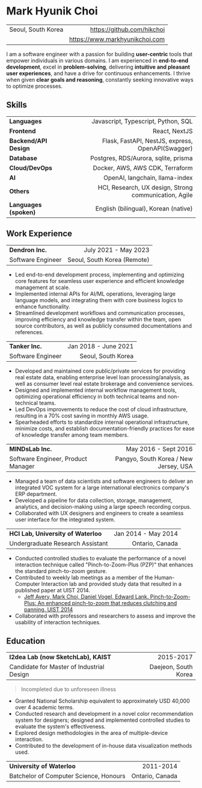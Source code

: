 # Mark Hyunik Choi
|||
|:-|-:|
|Seoul, South Korea|<https://github.com/hikchoi>|
||<https://www.markhyunikchoi.com>|

I am a software engineer with a passion for building **user-centric** tools that empower individuals in various domains. I am experienced in **end-to-end development**, excel in **problem-solving**, delivering **intuitive and pleasant user experiences**, and have a drive for continuous enhancements. I thrive when given **clear goals and reasoning**, constantly seeking innovative ways to optimize processes.

## Skills
|||
|:-|-:|
|**Languages**|Javascript, Typescript, Python, SQL|
|**Frontend**|React, NextJS|
|**Backend/API Design**|Flask, FastAPI, NestJS, express, OpenAPI(Swagger)|
|**Database**|Postgres, RDS/Aurora, sqlite, prisma|
|**Cloud/DevOps**|Docker, AWS, AWS CDK, Terraform|
|**AI**|OpenAI, langchain, llama-index|
|**Others**|HCI, Research, UX design, Strong communication, Agile|
|**Languages (spoken)**|English (bilingual), Korean (native)|

## Work Experience
|||
|:-|-:|
|**Dendron Inc.**|July 2021 - May 2023|
|Software Engineer|Seoul, South Korea (Remote)|

- Led end-to-end development process, implementing and optimizing core features for seamless user experience and efficient knowledge management at scale.
- Implemented internal APIs for AI/ML operations, leveraging large language models, and integrating them with core business logics to enhance functionality.
- Streamlined development workflows and communication processes, improving efficiency and knowledge transfer within the team, open source contributors, as well as publicly consumed documentations and references.

|||
|:-|-:|
|**Tanker Inc.**|Jan 2018 - June 2021|
|Software Engineer|Seoul, South Korea|

- Developed and maintained core public/private services for providing real estate data, enabling enterprise level loan processing/analysis, as well as consumer level real estate brokerage and convenience services.
- Designed and implemented internal workflow management tools, optimizing operational efficiency in both technical teams and non-technical teams.
- Led DevOps improvements to reduce the cost of cloud infrastructure, resulting in a 70% cost saving in monthly AWS usage.
- Spearheaded efforts to standardize internal operational infrastructure, minimize costs, and establish documentation-friendly practices for ease of knowledge transfer among team members.

|||
|:-|-:|
|**MINDsLab Inc.**|May 2016 - Sept 2016|
|Software Engineer, Product Manager|Pangyo, South Korea / New Jersey, USA|

- Managed a team of data scientists and software engineers to deliver an integrated VOC system for a large international electronics company's ERP department.
- Developed a pipeline for data collection, storage, management, analytics, and decision-making using a large speech recording corpus.
- Collaborated with UX designers and engineers to create a seamless user interface for the integrated system.

|||
|:-|-:|
|**HCI Lab, University of Waterloo**|Jan 2014 - May 2014|
|Undergraduate Research Assistant|Ontario, Canada|

- Conducted controlled studies to evaluate the performance of a novel interaction technique called "Pinch-to-Zoom-Plus (PZP)" that enhances the standard pinch-to-zoom gesture.
- Contributed to weekly lab meetings as a member of the Human-Computer Interaction lab and provided study data that resulted in a published paper at UIST 2014.
    - [Jeff Avery, Mark Choi, Daniel Vogel, Edward Lank. Pinch-to-Zoom-Plus: An enhanced pinch-to-zoom that reduces clutching and panning. UIST 2014](https://dl.acm.org/doi/10.1145/2642918.2647352) 
- Collaborated with professors and researchers to assess and improve the usability of interaction techniques.

## Education
|||
|:-|-:|
|**I2dea Lab (now SketchLab), KAIST**|2015-2017|
|Candidate for Master of Industrial Design|Daejeon, South Korea|

> Incompleted due to unforeseen illness

- Granted National Scholarship equivalent to approximately USD 40,000 over 4 academic terms.
- Conducted research and development in a novel color recommendation system for designers; designed and implemented controlled studies to evaluate the system's effectiveness.
- Explored design methodologies in the area of multiple-device interaction.
- Contributed to the development of in-house data visualization methods used.

|||
|:-|-:|
|**University of Waterloo**|2011-2014|
|Batchelor of Computer Science, Honours|Ontario, Canada|